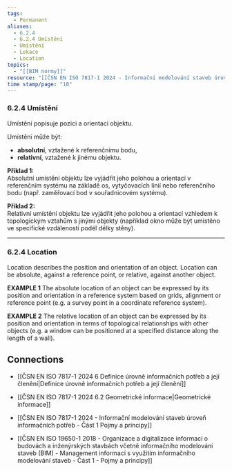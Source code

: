 ```yaml
---
tags:
  - Permanent
aliases:
  - 6.2.4
  - 6.2.4 Umístění
  - Umístění
  - Lokace
  - Location
topics:
  - "[[BIM normy]]"
resource: "[[ČSN EN ISO 7817-1 2024 - Informační modelování staveb úroveň informačních potřeb - Část 1 Pojmy a principy]]"
time stamp/page: "10"
---
```

### 6.2.4 Umístění
Umístění popisuje pozici a orientaci objektu. 

Umístění může být:
- **absolutní**, vztažené k referenčnímu bodu, 
- **relativní**, vztažené k jinému objektu.

**Příklad 1:**  
Absolutní umístění objektu lze vyjádřit jeho polohou a orientací v referenčním systému na základě os, vytyčovacích linií nebo referenčního bodu (např. zaměřovací bod v souřadnicovém systému).

**Příklad 2:**  
Relativní umístění objektu lze vyjádřit jeho polohou a orientací vzhledem k topologickým vztahům s jinými objekty (například okno může být umístěno ve specifické vzdálenosti podél délky stěny).

---
### 6.2.4 Location
Location describes the position and orientation of an object. Location can be absolute, against a reference point, or relative, against another object.

**EXAMPLE 1** 
The absolute location of an object can be expressed by its position and orientation in a reference system based on grids, alignment or reference point (e.g. a survey point in a coordinate reference system).

**EXAMPLE 2**
The relative location of an object can be expressed by its position and orientation in terms of topological relationships with other objects (e.g. a window can be positioned at a specified distance along the length of a wall).
## Connections

- [[ČSN EN ISO 7817-1 2024 6 Definice úrovně informačních potřeb a její členění|Definice úrovně informačních potřeb a její členění]]
- [[ČSN EN ISO 7817-1 2024 6.2 Geometrické informace|Geometrické informace]]

- [[ČSN EN ISO 7817-1 2024 - Informační modelování staveb úroveň informačních potřeb - Část 1 Pojmy a principy]]
- [[ČSN EN ISO 19650-1 2018 - Organizace a digitalizace informací o budovách a inženýrských stavbách včetně informačního modelování staveb (BIM) - Management informaci s využitím informačního modelování staveb - Část 1 - Pojmy a principy]]